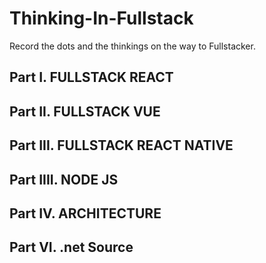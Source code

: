 # Thinking-In-Fullstack
Record the dots and the thinkings on the way to Fullstacker.



## Part I. FULLSTACK REACT



## Part II. FULLSTACK VUE


## Part III. FULLSTACK REACT NATIVE


## Part IIII. NODE JS



## Part IV. ARCHITECTURE


## Part VI. .net Source


